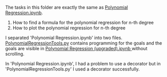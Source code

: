 The tasks in this folder are exactly the same as <a href="https://github.com/Sieye-R/Machine_Learning/blob/main/Scikit_Learn/Very_Basic/Polynomial%20Regression.ipynb">Polynomial Regression.ipynb</a>.

1. How to find a formula for the polynomial regression for n-th degree
2. How to plot the polynomial regression for n-th degree

I separated 'Polynomial Regression.ipynb' into two files. <a href="https://github.com/Sieye-R/Machine_Learning/blob/main/Scikit_Learn/Very_Basic/Polynomial_Regression(upgraded)/PolynomialRegressionTools.py">PolynomialRegressionTools.py</a> contains programming for the goals and the goals are visible in
<a href="https://github.com/Sieye-R/Machine_Learning/blob/main/Scikit_Learn/Very_Basic/Polynomial_Regression(upgraded)/Polynomial%20Regression%20(upgraded).ipynb">Polynomial Regression (upgraded).ipynb
</a> without scrolling. 

In 'Polynomial Regression.ipynb', I had a problem to use a decorator but in 'PolynomialRegressionTools.py' I used a decorator successfully. 
